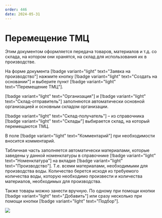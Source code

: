```yaml
---
order: 446
date: 2024-05-31
---
```


# Перемещение ТМЦ

Этим документом оформляется передача товаров, материалов и т.д. со склада, на котором они хранятся, на склад для использования их в производстве.

На форме документа [!badge variant="light" text="Заявка на производство"] нажмите кнопку [!badge variant="light" text="Создать на основании"] и выберите пункт [!badge variant="light" text="Перемещение ТМЦ"].

[!badge variant="light" text="Организация"] и [!badge variant="light" text="Склад-отправитель"] заполняются автоматически основной организацией и основным складом организации.

[!badge variant="light" text="Склад-получатель"] – из справочника [!badge variant="light" text="Склады"] выбирается склад, на который перемещаются ТМЦ.

В поле [!badge variant="light" text="Комментарий"] при необходимости вносится комментарий.

Табличная часть заполняется автоматически материалами, которые заведены у данной 
номенклатуры в справочнике [!badge variant="light" text="Номенклатура"] на вкладке [!badge variant="light" text="Производство"]. Т.е. всеми материалами, необходимыми для производства воды. Количество берется исходя из требуемого количества воды, которую необходимо произвести и количества материалов, необходимых для производства.

Также товары можно занести вручную. По одному при помощи кнопки [!badge variant="light" text="Добавить"] или сразу 
несколько при помощи кнопки [!badge variant="light" text="Подбор"].

![](/images/производство/пр9.gif)
